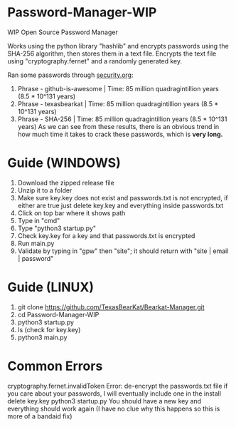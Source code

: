 # Password-Manager-WIP
WIP Open Source Password Manager

Works using the python library "hashlib" and encrypts passwords using the SHA-256 algorithm, then stores them in a text file.
Encrypts the text file using "cryptography.fernet" and a randomly generated key.

Ran some passwords through [security.org](www.security.org/):
1. Phrase - github-is-awesome | Time: 85 million quadragintillion years (8.5 * 10^131 years)
2. Phrase - texasbearkat | Time: 85 million quadragintillion years (8.5 * 10^131 years)
3. Phrase - SHA-256 | Time: 85 million quadragintillion years (8.5 * 10^131 years)
As we can see from these results, there is an obvious trend in how much time it takes to crack these passwords, which is **very long.**

# Guide (WINDOWS)
1. Download the zipped release file
2. Unzip it to a folder
3. Make sure key.key does not exist and passwords.txt is not encrypted, if either are true just delete key.key and everything inside passwords.txt
4. Click on top bar where it shows path
5. Type in "cmd"
6. Type "python3 startup.py"
7. Check key.key for a key and that passwords.txt is encrypted
8. Run main.py
9. Validate by typing in "gpw" then "site"; it should return with "site | email | password"

# Guide (LINUX)
1. git clone https://github.com/TexasBearKat/Bearkat-Manager.git
2. cd Password-Manager-WIP
3. python3 startup.py
4. ls (check for key.key)
5. python3 main.py

# Common Errors
cryptography.fernet.invalidToken Error:
de-encrypt the passwords.txt file if you care about your passwords, I will eventually include one in the install
delete key.key
python3 startup.py
You should have a new key and everything should work again
(I have no clue why this happens so this is more of a bandaid fix)
